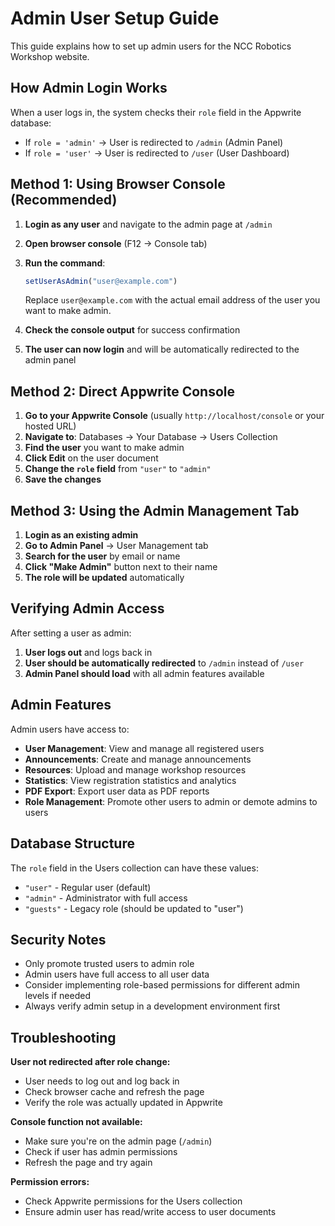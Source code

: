 # Admin User Setup Guide

This guide explains how to set up admin users for the NCC Robotics Workshop website.

## How Admin Login Works

When a user logs in, the system checks their `role` field in the Appwrite database:
- If `role = 'admin'` → User is redirected to `/admin` (Admin Panel)
- If `role = 'user'` → User is redirected to `/user` (User Dashboard)

## Method 1: Using Browser Console (Recommended)

1. **Login as any user** and navigate to the admin page at `/admin`
2. **Open browser console** (F12 → Console tab)
3. **Run the command**:
   ```javascript
   setUserAsAdmin("user@example.com")
   ```
   Replace `user@example.com` with the actual email address of the user you want to make admin.

4. **Check the console output** for success confirmation
5. **The user can now login** and will be automatically redirected to the admin panel

## Method 2: Direct Appwrite Console

1. **Go to your Appwrite Console** (usually `http://localhost/console` or your hosted URL)
2. **Navigate to**: Databases → Your Database → Users Collection
3. **Find the user** you want to make admin
4. **Click Edit** on the user document
5. **Change the `role` field** from `"user"` to `"admin"`
6. **Save the changes**

## Method 3: Using the Admin Management Tab

1. **Login as an existing admin**
2. **Go to Admin Panel** → User Management tab
3. **Search for the user** by email or name
4. **Click "Make Admin"** button next to their name
5. **The role will be updated** automatically

## Verifying Admin Access

After setting a user as admin:

1. **User logs out** and logs back in
2. **User should be automatically redirected** to `/admin` instead of `/user`
3. **Admin Panel should load** with all admin features available

## Admin Features

Admin users have access to:

- **User Management**: View and manage all registered users
- **Announcements**: Create and manage announcements
- **Resources**: Upload and manage workshop resources
- **Statistics**: View registration statistics and analytics
- **PDF Export**: Export user data as PDF reports
- **Role Management**: Promote other users to admin or demote admins to users

## Database Structure

The `role` field in the Users collection can have these values:
- `"user"` - Regular user (default)
- `"admin"` - Administrator with full access
- `"guests"` - Legacy role (should be updated to "user")

## Security Notes

- Only promote trusted users to admin role
- Admin users have full access to all user data
- Consider implementing role-based permissions for different admin levels if needed
- Always verify admin setup in a development environment first

## Troubleshooting

**User not redirected after role change:**
- User needs to log out and log back in
- Check browser cache and refresh the page
- Verify the role was actually updated in Appwrite

**Console function not available:**
- Make sure you're on the admin page (`/admin`)
- Check if user has admin permissions
- Refresh the page and try again

**Permission errors:**
- Check Appwrite permissions for the Users collection
- Ensure admin user has read/write access to user documents
